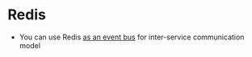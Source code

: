 # Redis

* You can use Redis [as an event bus](https://dzone.com/articles/using-redis-to-deal-with-inter-service-communicati) for inter-service communication model
